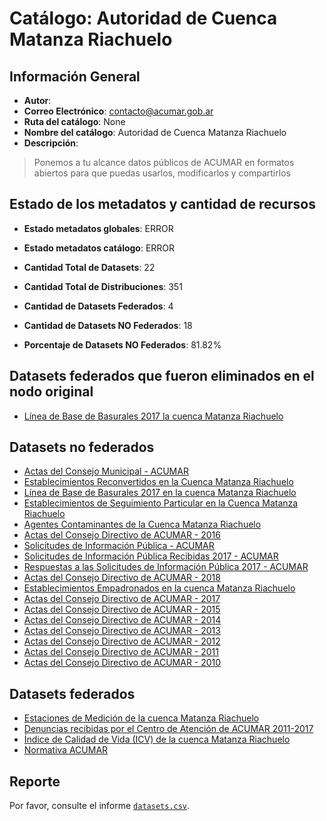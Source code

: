 
# Catálogo: Autoridad de Cuenca Matanza Riachuelo

## Información General

- **Autor**: 
- **Correo Electrónico**: contacto@acumar.gob.ar
- **Ruta del catálogo**: None
- **Nombre del catálogo**: Autoridad de Cuenca Matanza Riachuelo
- **Descripción**:

> Ponemos a tu alcance datos públicos de ACUMAR en formatos abiertos para que puedas usarlos, modificarlos y compartirlos

## Estado de los metadatos y cantidad de recursos

- **Estado metadatos globales**: ERROR
- **Estado metadatos catálogo**: ERROR
- **Cantidad Total de Datasets**: 22
- **Cantidad Total de Distribuciones**: 351

- **Cantidad de Datasets Federados**: 4
- **Cantidad de Datasets NO Federados**: 18
- **Porcentaje de Datasets NO Federados**: 81.82%

## Datasets federados que fueron eliminados en el nodo original

- [Línea de Base de Basurales 2017 la cuenca Matanza Riachuelo](http://andino.acumar.gov.ar/dataset/linea-de-base-de-basurales-2017)

## Datasets no federados

- [Actas del Consejo Municipal - ACUMAR](http://datos.acumar.gob.ar/dataset/actas-del-consejo-municipal)
- [Establecimientos Reconvertidos en la Cuenca Matanza Riachuelo](http://datos.acumar.gob.ar/dataset/establecimientos-reconvertidos-en-la-cuenca-matanza-riachuelo)
- [Línea de Base de Basurales 2017 en la cuenca Matanza Riachuelo](http://datos.acumar.gob.ar/dataset/linea-de-base-de-basurales-2017)
- [Establecimientos de Seguimiento Particular en la Cuenca Matanza Riachuelo](http://datos.acumar.gob.ar/dataset/establecimientos-de-seguimiento-particular-en-la-cuenca-matanza-riachuelo)
- [Agentes Contaminantes de la Cuenca Matanza Riachuelo](http://datos.acumar.gob.ar/dataset/agentes-contaminantes-de-la-cuenca-matanza-riachuelo-agosto-2017)
- [Actas del Consejo Directivo de ACUMAR - 2016](http://datos.acumar.gob.ar/dataset/actas-del-consejo-directivo-2016)
- [Solicitudes de Información Pública - ACUMAR](http://datos.acumar.gob.ar/dataset/solicitudes-de-informacion-publica-2011-2016)
- [Solicitudes de Información Pública Recibidas 2017 - ACUMAR](http://datos.acumar.gob.ar/dataset/solicitudes-de-informacion-publica-recibidas)
- [Respuestas a las Solicitudes de Información Pública 2017 - ACUMAR](http://datos.acumar.gob.ar/dataset/respuestas-a-las-solicitudes-de-informacion-publica)
- [Actas del Consejo Directivo de ACUMAR - 2018](http://datos.acumar.gob.ar/dataset/actas-del-consejo-directivo-de-acumar-2018)
- [Establecimientos Empadronados en la cuenca Matanza Riachuelo](http://datos.acumar.gob.ar/dataset/establecimientos-empadronados-en-la-cuenca-matanza-riachuelo-diciembre-2017)
- [Actas del Consejo Directivo de ACUMAR - 2017](http://datos.acumar.gob.ar/dataset/actas-del-consejo-directivo-2017)
- [Actas del Consejo Directivo de ACUMAR - 2015](http://datos.acumar.gob.ar/dataset/actas-del-consejo-directivo-2015)
- [Actas del Consejo Directivo de ACUMAR - 2014](http://datos.acumar.gob.ar/dataset/actas-del-consejo-directivo-2014)
- [Actas del Consejo Directivo de ACUMAR - 2013](http://datos.acumar.gob.ar/dataset/actas-del-consejo-directivo-2013)
- [Actas del Consejo Directivo de ACUMAR - 2012](http://datos.acumar.gob.ar/dataset/actas-del-consejo-directivo-2012)
- [Actas del Consejo Directivo de ACUMAR - 2011](http://datos.acumar.gob.ar/dataset/actas-del-consejo-directivo-2011)
- [Actas del Consejo Directivo de ACUMAR - 2010](http://datos.acumar.gob.ar/dataset/actas-del-consejo-directivo-2010)

## Datasets federados

- [Estaciones de Medición de la cuenca Matanza Riachuelo](http://www.bdh.acumar.gov.ar/bdh3/index_contenido.php?xgap_historial=reset)
- [Denuncias recibidas por el Centro de Atención de ACUMAR 2011-2017](http://datos.acumar.gob.ar/dataset/denuncias-recibidas-2011-2016)
- [Índice de Calidad de Vida (ICV) de la cuenca Matanza Riachuelo](http://www.acumar.gob.ar/indicadores/3619/indice-de-calidad-de-vida-icv)
- [Normativa ACUMAR](http://datos.acumar.gob.ar/dataset/resoluciones-acumar)

## Reporte

Por favor, consulte el informe [`datasets.csv`](datasets.csv).
